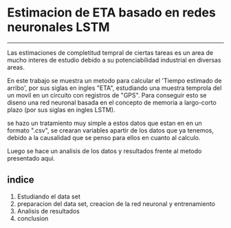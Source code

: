 #  Estimacion de ETA basado en redes neuronales LSTM
---
Las estimaciones de completitud tempral de ciertas tareas es un area de mucho interes de estudio debido a su potenciabilidad industrial en diversas areas.

En este trabajo se muestra un metodo para calcular el 'Tiempo estimado de arribo', por sus siglas en ingles "ETA", estudiando una muestra temprola del un movil en un circuito con registros de "GPS".
Para conseguir esto se diseno una red neuronal basada en el concepto de memoria a largo-corto plazo (por sus siglas en ingles LSTM).

se hazo un tratamiento muy simple a estos datos que estan en en un formato ".csv", se crearan variables apartir de los datos que ya tenemos, debido a la causalidad que se penso para ellos en cuanto al calculo.

Luego se hace un analisis de los datos y resultados frente al metodo presentado aqui.


## indice



1.   Estudiando el data set
2.   preparacion del data set, creacion de la red neuronal y entrenamiento 
3.   Analisis de resultados
4.   conclusion
